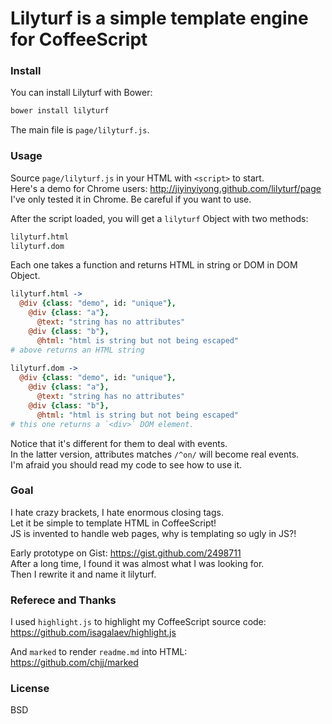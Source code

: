
# Lilyturf is a simple template engine for CoffeeScript

### Install

You can install Lilyturf with Bower:

```bash
bower install lilyturf
```

The main file is `page/lilyturf.js`.

### Usage

Source `page/lilyturf.js` in your HTML with `<script>` to start.  
Here's a demo for Chrome users: http://jiyinyiyong.github.com/lilyturf/page  
I've only tested it in Chrome. Be careful if you want to use.  

After the script loaded, you will get a `lilyturf` Object with two methods:

```coffee
lilyturf.html
lilyturf.dom
```

Each one takes a function and returns HTML in string or DOM in DOM Object.

```coffeescript
lilyturf.html ->
  @div {class: "demo", id: "unique"},
    @div {class: "a"},
      @text: "string has no attributes"
    @div {class: "b"},
      @html: "html is string but not being escaped"
# above returns an HTML string
      
lilyturf.dom ->
  @div {class: "demo", id: "unique"},
    @div {class: "a"},
      @text: "string has no attributes"
    @div {class: "b"},
      @html: "html is string but not being escaped"
# this one returns a `<div>` DOM element.
```

Notice that it's different for them to deal with events.  
In the latter version, attributes matches `/^on/` will become real events.  
I'm afraid you should read my code to see how to use it.  

### Goal

I hate crazy brackets, I hate enormous closing tags.  
Let it be simple to template HTML in CoffeeScript!  
JS is invented to handle web pages, why is templating so ugly in JS?!  

Early prototype on Gist: https://gist.github.com/2498711  
After a long time, I found it was almost what I was looking for.  
Then I rewrite it and name it lilyturf.  

### Referece and Thanks

I used `highlight.js` to highlight my CoffeeScript source code:  
https://github.com/isagalaev/highlight.js

And `marked` to render `readme.md` into HTML:  
https://github.com/chjj/marked

### License

BSD